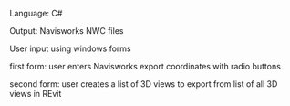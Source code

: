 Language: C#

Output: Navisworks NWC files

User input using windows forms

first form: user enters Navisworks export coordinates with radio buttons

second form: user creates a list of 3D views to export from list of all 3D views in REvit
